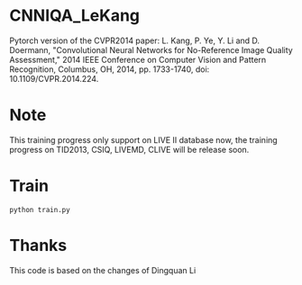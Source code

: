 # CNNIQA_LeKang
Pytorch version of the CVPR2014 paper: L. Kang, P. Ye, Y. Li and D. Doermann, "Convolutional Neural Networks for No-Reference Image Quality Assessment," 2014 IEEE Conference on Computer Vision and Pattern Recognition, Columbus, OH, 2014, pp. 1733-1740, doi: 10.1109/CVPR.2014.224.

# Note
This training progress only support on LIVE II database now, the training progress on TID2013, CSIQ, LIVEMD, CLIVE will be release soon.

# Train
`python train.py`

# Thanks
This code is based on the changes of Dingquan Li 
